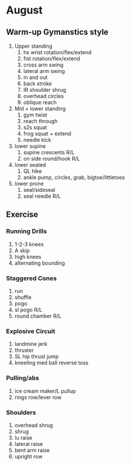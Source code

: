 # August

## Warm-up Gymanstics style

1. Upper standing
   1. hs wrist rotation/flex/extend
   1. fist rotation/flex/extend
   1. cross arm swing
   1. lateral arm swing
   1. in and out
   1. back stroke
   1. IR shoulder shrug
   1. overhead circles
   1. oblique reach
1. Mid + lower standing
   1. gym twist
   1. reach through
   1. s2s squat
   1. frog squat + extend
   1. needle kick
1. lower supine
   1. supine crescents R/L
   1. on side round/hook R/L
1. lower seated
   1. QL hike
   1. ankle pump, circles, grab, bigtoe/littletoes
1. lower prone
   1. seal/sideseal
   1. seal needle R/L

## Exercise

### Running Drills

1. 1-2-3 knees
1. A skip
1. high knees
1. alternating bounding

### Staggered Cones

1. run
1. shuffle
1. pogo
1. sl pogo R/L
1. round chamber R/L

### Explosive Circuit

1. landmine jerk
1. thruster
1. SL hip thrust jump
1. kneeling med ball reverse toss

### Pulling/abs

1. ice cream maker/L pullup
1. rings row/lever row

### Shoulders

1. overhead shrug
1. shrug
1. lu raise
1. lateral raise
1. bent arm raise
1. upright row
